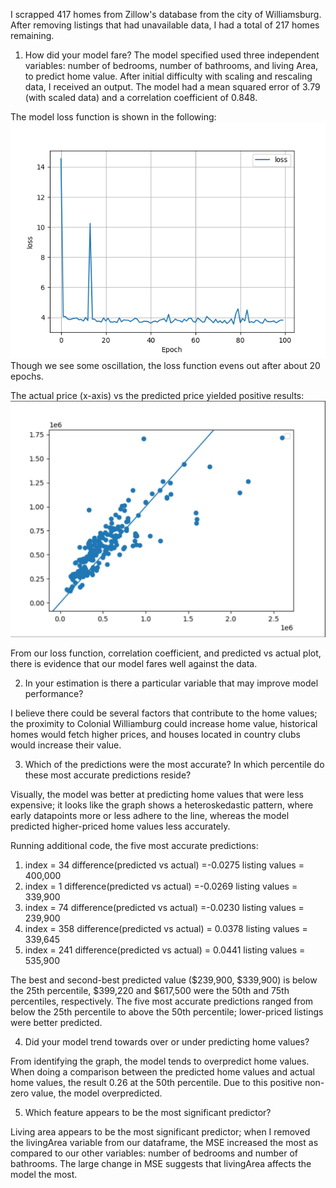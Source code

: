 

I scrapped 417 homes from Zillow's database from the city of Williamsburg. After removing listings that had unavailable data, I had a total of 217 homes remaining. 

1) How did your model fare?
The model specified used three independent variables: number of bedrooms, number of bathrooms, and living Area, to predict home value. After initial difficulty with scaling and rescaling data, I received an output. The model had a mean squared error of 3.79 (with scaled data) and a correlation coefficient of 0.848.

The model loss function is shown in the following:
![img_16.png](img_16.png)
Though we see some oscillation, the loss function evens out after about 20 epochs.


The actual price (x-axis) vs the predicted price yielded positive results:
![img_17.png](img_17.png)

From our loss function, correlation coefficient, and predicted vs actual plot, there is evidence that our model fares well against the data. 


2) In your estimation is there a particular variable that may improve model performance?

I believe there could be several factors that contribute to the home values; the proximity to Colonial Williamburg could increase home value, historical homes would fetch higher prices, and houses located in country clubs would increase their value.

3) Which of the predictions were the most accurate? In which percentile do these most accurate predictions reside? 
   
Visually, the model was better at predicting home values that were less expensive; it looks like the graph shows a heteroskedastic pattern, where early datapoints more or less adhere to the line, whereas the model predicted higher-priced home values less accurately.

Running additional code, the five most accurate predictions:

1) index = 34  difference(predicted vs actual) =-0.0275 listing values = 400,000
2) index = 1   difference(predicted vs actual) =-0.0269 listing values = 339,900
3) index = 74  difference(predicted vs actual) =-0.0230 listing values = 239,900
4) index = 358 difference(predicted vs actual) = 0.0378 listing values = 339,645
5) index = 241 difference(predicted vs actual) = 0.0441 listing values = 535,900

The best and second-best predicted value ($239,900, $339,900) is below the 25th percentile, $399,220 and $617,500 were the 50th and 75th percentiles, respectively. The five most accurate predictions ranged from below the 25th percentile to above the 50th percentile; lower-priced listings were better predicted.

4) Did your model trend towards over or under predicting home values?
   
From identifying the graph, the model tends to overpredict home values. When doing a comparison between the predicted home values and actual home values, the result 0.26 at the 50th percentile. Due to this positive non-zero value, the model overpredicted.


5) Which feature appears to be the most significant predictor? 
   
Living area appears to be the most significant predictor; when I removed the livingArea variable from our dataframe, the MSE increased the most as compared to our other variables: number of bedrooms and number of bathrooms. The large change in MSE suggests that livingArea affects the model the most.